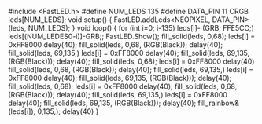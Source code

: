 #include <FastLED.h>
#define NUM_LEDS 135
#define DATA_PIN 11
CRGB leds[NUM_LEDS];
void setup() { 
       FastLED.addLeds<NEOPIXEL, DATA_PIN>(leds, NUM_LEDS);
   }
void loop() { 
for (int i=0; i-135)
leds[i]- (GRB; FFE5CC;)
leds[(NUM_LEDES0-i)]-GRB;;
FastLED.Show();
fill_solid(leds, 0,68); leds[i] = 0xFF8000
delay(40);
fill_solid(leds, 0,68, (RGB(Black));
delay(40);
fill_solid(leds, 69,135,) leds[i] = 0xFF8000
delay(40);
fill_solid(leds, 69,135, (RGB(Black)));
delay(40);
fill_solid(leds, 0,68); leds[i] = 0xFF8000
delay(40)
fill_solid(leds, 0,68, (RGB(Black));
delay(40);
fill_solid(leds, 69,135,) leds[i] = 0xFF8000
delay(40);
fill_solid(leds, 69,135, (RGB(Black)));
delay(40);
fill_solid(leds, 0,68); leds[i] = 0xFF8000
delay(40);
fill_solid(leds, 0,68, (RGB(Black)));
delay(40);
fill_solid(leds, 69,135,) leds[i] = 0xFF8000
delay(40);
fill_solid(leds, 69,135, (RGB(Black)));
delay(40);
fill_rainbow&(leds[i]), 0,135,);
delay(40)
}
